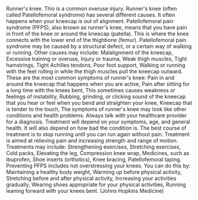 Runner's knee. This is a common overuse injury. Runner's knee (often called Patellofemoral syndrome) has several different causes. It often happens when your kneecap is out of alignment.
Patellofemoral pain syndrome (PFPS), also known as runner's knee, means that you have pain in front of the knee or around the kneecap (patella). This is where the knee connects with the lower end of the thighbone (femur). Patellofemoral pain syndrome may be caused by a structural defect, or a certain way of walking or running. Other causes may include: Malalignment of the kneecap, Excessive training or overuse, Injury or trauma, Weak thigh muscles, Tight hamstrings, Tight Achilles tendons, Poor foot support, Walking or running with the feet rolling in while the thigh muscles pull the kneecap outward. These are the most common symptoms of runner's knee: Pain in and around the kneecap that happens when you are active, Pain after sitting for a long time with the knees bent, This sometimes causes weakness or feelings of instability, Rubbing, grinding, or clicking sound of the kneecap that you hear or feel when you bend and straighten your knee, Kneecap that is tender to the touch, The symptoms of runner's knee may look like other conditions and health problems. Always talk with your healthcare provider for a diagnosis. Treatment will depend on your symptoms, age, and general health. It will also depend on how bad the condition is. The best course of treatment is to stop running until you can run again without pain. Treatment is aimed at relieving pain and increasing strength and range of motion. Treatments may include: Strengthening exercises, Stretching exercises, Cold packs, Elevating the leg, Compression knee wrap, Medicines, such as ibuprofen, Shoe inserts (orthotics), Knee bracing, Patellofemoral taping. Preventing PFPS includes not overstressing your knees. You can do this by: Maintaining a healthy body weight, Warming up before physical activity, Stretching before and after physical activity, Increasing your activities gradually, Wearing shoes appropriate for your physical activities, Running leaning forward with your knees bent. (Johns Hopkins Medicine)
